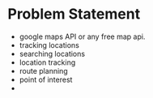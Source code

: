 # Problem Statement

- google maps API or any free map api.
- tracking locations
- searching locations
- location tracking
- route planning
- point of interest
-
